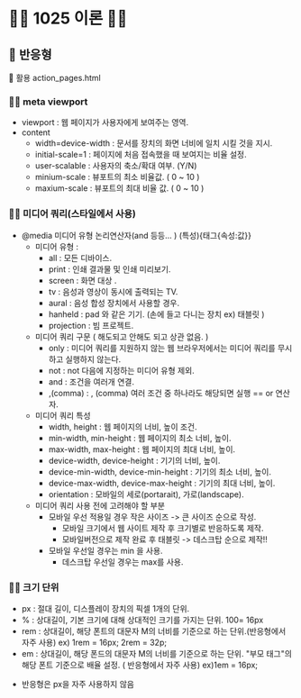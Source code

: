 # 🧚‍♀️ 1025 이론 🧚‍♀️

## 🎃 반응형
🍬 활용 action_pages.html
### 🧛‍♀️ meta viewport
- viewport : 웹 페이지가 사용자에게 보여주는 영역. 
- content 
    + width=device-width : 문서를 장치의 화면 너비에 일치 시킬 것을 지시.
    + initial-scale=1 : 페이지에 처음 접속했을 때 보여지는 비율 설정.
    + user-scalable : 사용자의 축소/확대 여부. (Y/N)
    + minium-scale : 뷰포트의 최소 비율값. ( 0 ~ 10 )
    + maxium-scale : 뷰포트의 최대 비율 값. ( 0 ~ 10 )

### 🧝‍♀️ 미디어 쿼리(스타일에서 사용)
+ @media 미디어 유형 논리연산자(and 등등... ) (특성){태그{속성:값}}
    + 미디어 유형 :
        - all : 모든 디바이스.
        - print : 인쇄 결과물 및 인쇄 미리보기.
        - screen : 화면 대상 .
        - tv : 음성과 영상이 동시에 출력되는 TV.
        - aural : 음성 합성 장치에서 사용할 경우.
        - hanheld : pad 와 같은 기기. (손에 들고 다니는 장치 ex) 태블릿 )
        - projection : 빔 프로젝트.
    + 미디어 쿼리 구문 ( 해도되고 안해도 되고 상관 없음. )
        - only : 미디어 쿼리를 지원하지 않는 웹 브라우저에서는 미디어 쿼리를 무시하고 실행하지 않는다.
        - not : not 다음에 지정하는 미디어 유형 제외.
        - and : 조건을 여러개 연결.
        - ,(comma) : , (comma) 여러 조건 중 하나라도 해당되면 실행 == or 연산자.
    + 미디어 쿼리 특성
        - width, height : 웹 페이지의 너비, 높이 조건.
        - min-width, min-height : 웹 페이지의 최소 너비, 높이.
        - max-width, max-height : 웹 페이지의 최대 너비, 높이.
        - device-width, device-height : 기기의 너비, 높이.
        - device-min-width, device-min-height : 기기의 최소 너비, 높이.
        - device-max-width, device-max-height : 기기의 최대 너비, 높이.
        - orientation : 모바일의 세로(portarait), 가로(landscape).
    + 미디어 쿼리 사용 전에 고려해야 할 부분
        - 모바일 우선 적용일 경우 작은 사이즈 -> 큰 사이즈 순으로 작성.
            - 모바일 크기에서 웹 사이트 제작 후 크기별로 반응하도록 제작. 
            - 모바일버전으로 제작 완료 후 태블릿 -> 데스크탑 순으로 제작!!
        - 모바일 우선일 경우는 min 을 사용.
            - 데스크탑 우선일 경우는 max를 사용.
### 🧙‍♂️ 크기 단위
- px : 절대 길이, 디스플레이 장치의 픽셀 1개의 단위.
- % : 상대길이, 기본 크기에 대해 상대적인 크기를 가지는 단위. 100= 16px
- rem : 상대길이, 해당 폰트의 대문자 M의 너비를 기준으로 하는 단위.(반응형에서 자주 사용) ex) 1rem = 16px; 2rem = 32p;
- em : 상대길이, 해당 폰드의 대문자 M의 너비를 기준으로 하는 단위. "부모 태그"의 해당 폰트 기준으로 배율 설정. ( 반응형에서 자주 사용) ex)1em = 16px;
* 반응형은 px을 자주 사용하지 않음
    